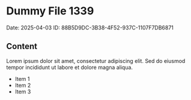 # Dummy File 1339

Date: 2025-04-03
ID: 88B5D9DC-3B38-4F52-937C-1107F7DB6871

## Content

Lorem ipsum dolor sit amet, consectetur adipiscing elit.
Sed do eiusmod tempor incididunt ut labore et dolore magna aliqua.

* Item 1
* Item 2
* Item 3
